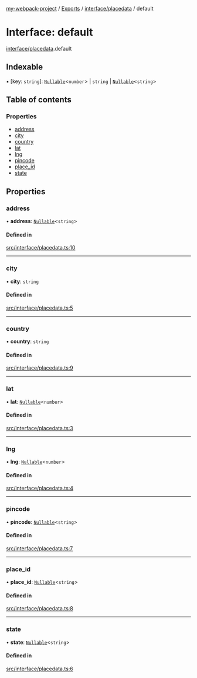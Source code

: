 [my-webpack-project](../README.md) / [Exports](../modules.md) / [interface/placedata](../modules/interface_placedata.md) / default

# Interface: default

[interface/placedata](../modules/interface_placedata.md).default

## Indexable

▪ [key: `string`]: [`Nullable`](../modules/interface_placedata._internal_.md#nullable)<`number`\> \| `string` \| [`Nullable`](../modules/interface_placedata._internal_.md#nullable)<`string`\>

## Table of contents

### Properties

- [address](interface_placedata.default.md#address)
- [city](interface_placedata.default.md#city)
- [country](interface_placedata.default.md#country)
- [lat](interface_placedata.default.md#lat)
- [lng](interface_placedata.default.md#lng)
- [pincode](interface_placedata.default.md#pincode)
- [place\_id](interface_placedata.default.md#place_id)
- [state](interface_placedata.default.md#state)

## Properties

### address

• **address**: [`Nullable`](../modules/interface_placedata._internal_.md#nullable)<`string`\>

#### Defined in

[src/interface/placedata.ts:10](https://github.com/hitendrarao/location/blob/6f44bad/src/interface/placedata.ts#L10)

___

### city

• **city**: `string`

#### Defined in

[src/interface/placedata.ts:5](https://github.com/hitendrarao/location/blob/6f44bad/src/interface/placedata.ts#L5)

___

### country

• **country**: `string`

#### Defined in

[src/interface/placedata.ts:9](https://github.com/hitendrarao/location/blob/6f44bad/src/interface/placedata.ts#L9)

___

### lat

• **lat**: [`Nullable`](../modules/interface_placedata._internal_.md#nullable)<`number`\>

#### Defined in

[src/interface/placedata.ts:3](https://github.com/hitendrarao/location/blob/6f44bad/src/interface/placedata.ts#L3)

___

### lng

• **lng**: [`Nullable`](../modules/interface_placedata._internal_.md#nullable)<`number`\>

#### Defined in

[src/interface/placedata.ts:4](https://github.com/hitendrarao/location/blob/6f44bad/src/interface/placedata.ts#L4)

___

### pincode

• **pincode**: [`Nullable`](../modules/interface_placedata._internal_.md#nullable)<`string`\>

#### Defined in

[src/interface/placedata.ts:7](https://github.com/hitendrarao/location/blob/6f44bad/src/interface/placedata.ts#L7)

___

### place\_id

• **place\_id**: [`Nullable`](../modules/interface_placedata._internal_.md#nullable)<`string`\>

#### Defined in

[src/interface/placedata.ts:8](https://github.com/hitendrarao/location/blob/6f44bad/src/interface/placedata.ts#L8)

___

### state

• **state**: [`Nullable`](../modules/interface_placedata._internal_.md#nullable)<`string`\>

#### Defined in

[src/interface/placedata.ts:6](https://github.com/hitendrarao/location/blob/6f44bad/src/interface/placedata.ts#L6)
